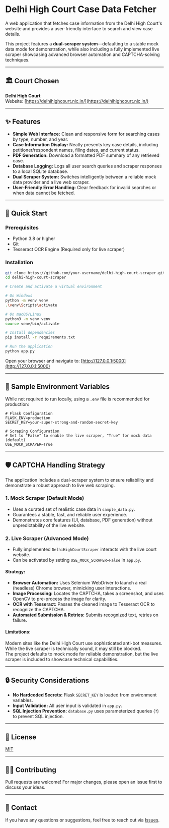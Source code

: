 # Delhi High Court Case Data Fetcher

A web application that fetches case information from the Delhi High Court's website and provides a user-friendly interface to search and view case details.

This project features a **dual-scraper system**—defaulting to a stable mock data mode for demonstration, while also including a fully implemented live scraper showcasing advanced browser automation and CAPTCHA-solving techniques.

---

## 🏛️ Court Chosen

**Delhi High Court**  
Website: [https://delhihighcourt.nic.in/](https://delhihighcourt.nic.in/)

---

## ✨ Features

- **Simple Web Interface:** Clean and responsive form for searching cases by type, number, and year.
- **Case Information Display:** Neatly presents key case details, including petitioner/respondent names, filing dates, and current status.
- **PDF Generation:** Download a formatted PDF summary of any retrieved case.
- **Database Logging:** Logs all user search queries and scraper responses to a local SQLite database.
- **Dual Scraper System:** Switches intelligently between a reliable mock data provider and a live web scraper.
- **User-Friendly Error Handling:** Clear feedback for invalid searches or when data cannot be fetched.

---

## 🚀 Quick Start

### **Prerequisites**

- Python 3.8 or higher
- Git
- Tesseract OCR Engine (Required only for live scraper)

### **Installation**

```bash
git clone https://github.com/your-username/delhi-high-court-scraper.git
cd delhi-high-court-scraper

# Create and activate a virtual environment

# On Windows
python -m venv venv
.\venv\Scripts\activate

# On macOS/Linux
python3 -m venv venv
source venv/bin/activate

# Install dependencies
pip install -r requirements.txt

# Run the application
python app.py
```

Open your browser and navigate to: [http://127.0.0.1:5000](http://127.0.0.1:5000)

---

## 🔧 Sample Environment Variables

While not required to run locally, using a `.env` file is recommended for production:

```env
# Flask Configuration
FLASK_ENV=production
SECRET_KEY=your-super-strong-and-random-secret-key

# Scraping Configuration
# Set to "False" to enable the live scraper, "True" for mock data (default)
USE_MOCK_SCRAPER=True
```

---

## 🛡️ CAPTCHA Handling Strategy

The application includes a dual-scraper system to ensure reliability and demonstrate a robust approach to live web scraping.

### 1. **Mock Scraper (Default Mode)**

- Uses a curated set of realistic case data in `sample_data.py`.
- Guarantees a stable, fast, and reliable user experience.
- Demonstrates core features (UI, database, PDF generation) without unpredictability of the live website.

### 2. **Live Scraper (Advanced Mode)**

- Fully implemented `DelhiHighCourtScraper` interacts with the live court website.
- Can be activated by setting `USE_MOCK_SCRAPER=False` in `app.py`.

#### **Strategy:**

- **Browser Automation:** Uses Selenium WebDriver to launch a real (headless) Chrome browser, mimicking user interactions.
- **Image Processing:** Locates the CAPTCHA, takes a screenshot, and uses OpenCV to pre-process the image for clarity.
- **OCR with Tesseract:** Passes the cleaned image to Tesseract OCR to recognize the CAPTCHA.
- **Automated Submission & Retries:** Submits recognized text, retries on failure.

#### **Limitations:**

Modern sites like the Delhi High Court use sophisticated anti-bot measures.  
While the live scraper is technically sound, it may still be blocked.  
The project defaults to mock mode for reliable demonstration, but the live scraper is included to showcase technical capabilities.

---

## 🔒 Security Considerations

- **No Hardcoded Secrets:** Flask `SECRET_KEY` is loaded from environment variables.
- **Input Validation:** All user input is validated in `app.py`.
- **SQL Injection Prevention:** `database.py` uses parameterized queries (`?`) to prevent SQL injection.

---

## 📄 License

[MIT](LICENSE)

---

## 🙋‍♂️ Contributing

Pull requests are welcome! For major changes, please open an issue first to discuss your ideas.

---

## 📧 Contact

If you have any questions or suggestions, feel free to reach out via [Issues](https://github.com/your-username/delhi-high-court-scraper/issues).

